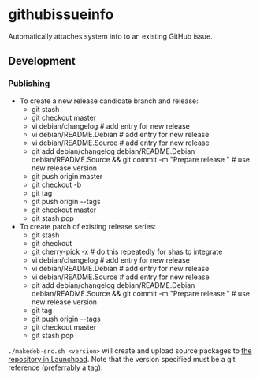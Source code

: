 # githubissueinfo
Automatically attaches system info to an existing GitHub issue.

## Development

### Publishing

* To create a new release candidate branch and release:
  * git stash
  * git checkout master
  * vi debian/changelog # add entry for new release
  * vi debian/README.Debian # add entry for new release
  * vi debian/README.Source # add entry for new release
  * git add debian/changelog debian/README.Debian debian/README.Source && git commit -m "Prepare release <version>" # use new release version
  * git push origin master
  * git checkout -b <new candidate release branch identifier>
  * git tag <release version>
  * git push origin <new candidate release branch identifier> --tags
  * git checkout master
  * git stash pop
* To create patch of existing release series:
  * git stash
  * git checkout <release branch>
  * git cherry-pick -x <sha> # do this repeatedly for shas to integrate
  * vi debian/changelog # add entry for new release
  * vi debian/README.Debian # add entry for new release
  * vi debian/README.Source # add entry for new release
  * git add debian/changelog debian/README.Debian debian/README.Source && git commit -m "Prepare release <version>" # use new release version
  * git tag <release version>
  * git push origin <new candidate release branch identifier> --tags
  * git checkout master
  * git stash pop

`./makedeb-src.sh <version>` will create and upload source packages to [the repository in Launchpad](https://launchpad.net/~track16/+archive/ubuntu/ppa/+packages). Note that the version specified must be a git reference (preferrably a tag).

